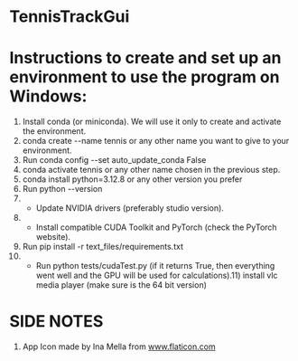 # TennisTrackGui

# Instructions to create and set up an environment to use the program on Windows:

<!-- 
IMPORTANT: If you have trouble installing catboost, you probably need to install Rust first.
Alternatively, you can install an older version of Python (3.12.7 and 3.12.8 should be fine).

IMPORTANT: if at any point something doesn't work, restarting the system can be a solution.

IMPORTANT: always use pip to install packages.

IMPORTANT: use cmd, do not use PowerShell (I couldn't get conda to work on PowerShell for some reason).

IMPORTANT: with python 3.10 I had problems with person detection

* RECCOMENDED (If you have a CUDA-compatible GPU and intend to use it). 
-->

1) Install conda (or miniconda). We will use it only to create and activate the environment.
2) conda create --name tennis or any other name you want to give to your environment.
3) Run conda config --set auto_update_conda False
4) conda activate tennis or any other name chosen in the previous step.
5) conda install python=3.12.8 or any other version you prefer
6) Run python --version
7) * Update NVIDIA drivers (preferably studio version).
8) * Install compatible CUDA Toolkit and PyTorch (check the PyTorch website).
9) Run pip install -r text_files/requirements.txt
10) * Run python tests/cudaTest.py (if it returns True, then everything went well and the GPU will be used for calculations).11) install vlc media player (make sure is the 64 bit version)

# SIDE NOTES
1) App Icon made by Ina Mella from www.flaticon.com